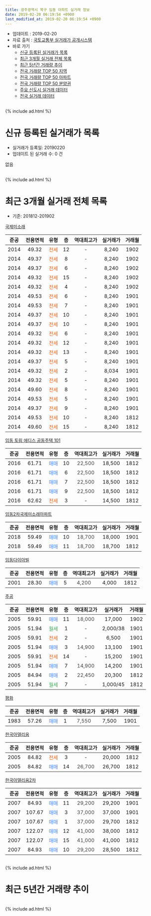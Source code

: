 ```yaml
---
title: 광주광역시 북구 임동 아파트 실거래 정보
date: 2019-02-20 06:19:54 +0900
last_modified_at: 2019-02-20 06:19:54 +0900
---
```


* 업데이트 : 2019-02-20
* 자료 출처 : [국토교통부 실거래가 공개시스템](http://rt.molit.go.kr)
* 바로 가기
    * [신규 등록된 실거래가 목록](#신규-등록된-실거래가-목록)
    * [최근 3개월 실거래 전체 목록](#최근-3개월-실거래-전체-목록)
    * [최근 5년간 거래량 추이](#최근-5년간-거래량-추이)
    * [전국 거래량 TOP 50 지역](https://inasie.github.io/apt-trade-info/최근-3개월-전국에서-가장-거래가-많이-발생한-지역)
    * [전국 거래량 TOP 50 아파트](https://inasie.github.io/apt-trade-info/최근-3개월-전국에서-가장-거래가-많이-발생한-아파트)
    * [전국 거래량 TOP 50 분양권](https://inasie.github.io/apt-trade-info/최근-3개월-전국에서-가장-거래가-많이-발생한-분양권)
    * [주요 신도시 실거래 데이터](https://inasie.github.io/apt-trade-info/주요-신도시)
    * [전국 실거래 데이터](https://inasie.github.io/apt-trade-info/전국)
<br>
{% include ad.html %}
<br>

# 신규 등록된 실거래가 목록
* 실거래가 등록일: 20190220
* 업데이트 된 실거래 수: 0 건

없음

<br>
{% include ad.html %}
<br>

# 최근 3개월 실거래 전체 목록
* 기준: 201812-201902


[국제미소래](https://search.naver.com/search.naver?query=%EA%B4%91%EC%A3%BC%EA%B4%91%EC%97%AD%EC%8B%9C+%EB%B6%81%EA%B5%AC+%EC%9E%84%EB%8F%99+%EA%B5%AD%EC%A0%9C%EB%AF%B8%EC%86%8C%EB%9E%98)

|준공|전용면적|유형|층|역대최고가|실거래가|거래월|
|:---:|:---:|:---:|:---:|:---:|:---:|:---:|
|2014|49.32|<span style="color:#ff5a00">전세</span>|12|<span style="color:#444444">-</span>|8,240|1902|
|2014|49.37|<span style="color:#ff5a00">전세</span>|8|<span style="color:#444444">-</span>|8,240|1902|
|2014|49.37|<span style="color:#ff5a00">전세</span>|6|<span style="color:#444444">-</span>|8,240|1902|
|2014|49.32|<span style="color:#ff5a00">전세</span>|15|<span style="color:#444444">-</span>|8,240|1902|
|2014|49.32|<span style="color:#ff5a00">전세</span>|4|<span style="color:#444444">-</span>|8,240|1902|
|2014|49.53|<span style="color:#ff5a00">전세</span>|6|<span style="color:#444444">-</span>|8,240|1901|
|2014|49.53|<span style="color:#ff5a00">전세</span>|7|<span style="color:#444444">-</span>|8,240|1901|
|2014|49.37|<span style="color:#ff5a00">전세</span>|10|<span style="color:#444444">-</span>|8,240|1901|
|2014|49.37|<span style="color:#ff5a00">전세</span>|10|<span style="color:#444444">-</span>|8,240|1901|
|2014|49.32|<span style="color:#ff5a00">전세</span>|6|<span style="color:#444444">-</span>|8,240|1901|
|2014|49.32|<span style="color:#ff5a00">전세</span>|12|<span style="color:#444444">-</span>|8,240|1901|
|2014|49.32|<span style="color:#ff5a00">전세</span>|13|<span style="color:#444444">-</span>|8,240|1901|
|2014|49.37|<span style="color:#ff5a00">전세</span>|5|<span style="color:#444444">-</span>|8,240|1901|
|2014|49.32|<span style="color:#ff5a00">전세</span>|2|<span style="color:#444444">-</span>|8,034|1901|
|2014|49.32|<span style="color:#ff5a00">전세</span>|5|<span style="color:#444444">-</span>|8,240|1901|
|2014|49.60|<span style="color:#ff5a00">전세</span>|8|<span style="color:#444444">-</span>|8,240|1901|
|2014|49.53|<span style="color:#ff5a00">전세</span>|5|<span style="color:#444444">-</span>|8,240|1901|
|2014|49.37|<span style="color:#ff5a00">전세</span>|9|<span style="color:#444444">-</span>|8,240|1901|
|2014|49.53|<span style="color:#ff5a00">전세</span>|10|<span style="color:#444444">-</span>|8,240|1812|
|2014|49.60|<span style="color:#ff5a00">전세</span>|15|<span style="color:#444444">-</span>|8,240|1812|

[임동 토림 에디스 공동주택 101](https://search.naver.com/search.naver?query=%EA%B4%91%EC%A3%BC%EA%B4%91%EC%97%AD%EC%8B%9C+%EB%B6%81%EA%B5%AC+%EC%9E%84%EB%8F%99+%EC%9E%84%EB%8F%99+%ED%86%A0%EB%A6%BC+%EC%97%90%EB%94%94%EC%8A%A4+%EA%B3%B5%EB%8F%99%EC%A3%BC%ED%83%9D+101)

|준공|전용면적|유형|층|역대최고가|실거래가|거래월|
|:---:|:---:|:---:|:---:|:---:|:---:|:---:|
|2016|61.71|<span style="color:#4285f3">매매</span>|10|<span style="color:#444444">22,500</span>|18,500|1812|
|2016|61.71|<span style="color:#4285f3">매매</span>|6|<span style="color:#444444">22,500</span>|18,500|1812|
|2016|61.71|<span style="color:#4285f3">매매</span>|7|<span style="color:#444444">22,500</span>|18,500|1812|
|2016|61.71|<span style="color:#4285f3">매매</span>|9|<span style="color:#444444">22,500</span>|18,500|1812|
|2016|62.62|<span style="color:#ff5a00">전세</span>|3|<span style="color:#444444">-</span>|14,500|1812|

[임동2차국제미소래아파트](https://search.naver.com/search.naver?query=%EA%B4%91%EC%A3%BC%EA%B4%91%EC%97%AD%EC%8B%9C+%EB%B6%81%EA%B5%AC+%EC%9E%84%EB%8F%99+%EC%9E%84%EB%8F%992%EC%B0%A8%EA%B5%AD%EC%A0%9C%EB%AF%B8%EC%86%8C%EB%9E%98%EC%95%84%ED%8C%8C%ED%8A%B8)

|준공|전용면적|유형|층|역대최고가|실거래가|거래월|
|:---:|:---:|:---:|:---:|:---:|:---:|:---:|
|2018|59.49|<span style="color:#4285f3">매매</span>|10|<span style="color:#444444">18,700</span>|18,000|1901|
|2018|59.49|<span style="color:#4285f3">매매</span>|11|<span style="color:#444444">18,700</span>|18,700|1812|

[임동다이아빌](https://search.naver.com/search.naver?query=%EA%B4%91%EC%A3%BC%EA%B4%91%EC%97%AD%EC%8B%9C+%EB%B6%81%EA%B5%AC+%EC%9E%84%EB%8F%99+%EC%9E%84%EB%8F%99%EB%8B%A4%EC%9D%B4%EC%95%84%EB%B9%8C)

|준공|전용면적|유형|층|역대최고가|실거래가|거래월|
|:---:|:---:|:---:|:---:|:---:|:---:|:---:|
|2001|28.30|<span style="color:#4285f3">매매</span>|5|<span style="color:#444444">4,200</span>|4,000|1812|

[주공](https://search.naver.com/search.naver?query=%EA%B4%91%EC%A3%BC%EA%B4%91%EC%97%AD%EC%8B%9C+%EB%B6%81%EA%B5%AC+%EC%9E%84%EB%8F%99+%EC%A3%BC%EA%B3%B5)

|준공|전용면적|유형|층|역대최고가|실거래가|거래월|
|:---:|:---:|:---:|:---:|:---:|:---:|:---:|
|2005|59.91|<span style="color:#4285f3">매매</span>|11|<span style="color:#444444">18,000</span>|17,000|1902|
|2005|51.94|<span style="color:#34a853">월세</span>|1|<span style="color:#444444">-</span>|2,000/38|1901|
|2005|59.91|<span style="color:#ff5a00">전세</span>|2|<span style="color:#444444">-</span>|6,500|1901|
|2005|51.94|<span style="color:#4285f3">매매</span>|3|<span style="color:#444444">14,900</span>|13,100|1901|
|2005|59.91|<span style="color:#ff5a00">전세</span>|14|<span style="color:#444444">-</span>|15,200|1901|
|2005|51.94|<span style="color:#4285f3">매매</span>|7|<span style="color:#444444">14,900</span>|14,200|1901|
|2005|84.94|<span style="color:#4285f3">매매</span>|2|<span style="color:#444444">22,450</span>|20,300|1812|
|2005|51.94|<span style="color:#34a853">월세</span>|7|<span style="color:#444444">-</span>|1,000/45|1812|

[평화](https://search.naver.com/search.naver?query=%EA%B4%91%EC%A3%BC%EA%B4%91%EC%97%AD%EC%8B%9C+%EB%B6%81%EA%B5%AC+%EC%9E%84%EB%8F%99+%ED%8F%89%ED%99%94)

|준공|전용면적|유형|층|역대최고가|실거래가|거래월|
|:---:|:---:|:---:|:---:|:---:|:---:|:---:|
|1983|57.26|<span style="color:#4285f3">매매</span>|1|<span style="color:#444444">7,550</span>|7,500|1901|

[한국아델리움](https://search.naver.com/search.naver?query=%EA%B4%91%EC%A3%BC%EA%B4%91%EC%97%AD%EC%8B%9C+%EB%B6%81%EA%B5%AC+%EC%9E%84%EB%8F%99+%ED%95%9C%EA%B5%AD%EC%95%84%EB%8D%B8%EB%A6%AC%EC%9B%80)

|준공|전용면적|유형|층|역대최고가|실거래가|거래월|
|:---:|:---:|:---:|:---:|:---:|:---:|:---:|
|2005|84.82|<span style="color:#ff5a00">전세</span>|3|<span style="color:#444444">-</span>|20,000|1812|
|2005|84.82|<span style="color:#4285f3">매매</span>|14|<span style="color:#444444">26,700</span>|26,700|1812|

[한국아델리움2차](https://search.naver.com/search.naver?query=%EA%B4%91%EC%A3%BC%EA%B4%91%EC%97%AD%EC%8B%9C+%EB%B6%81%EA%B5%AC+%EC%9E%84%EB%8F%99+%ED%95%9C%EA%B5%AD%EC%95%84%EB%8D%B8%EB%A6%AC%EC%9B%802%EC%B0%A8)

|준공|전용면적|유형|층|역대최고가|실거래가|거래월|
|:---:|:---:|:---:|:---:|:---:|:---:|:---:|
|2007|84.93|<span style="color:#4285f3">매매</span>|11|<span style="color:#444444">29,200</span>|29,200|1901|
|2007|107.67|<span style="color:#4285f3">매매</span>|3|<span style="color:#444444">37,000</span>|37,000|1901|
|2007|107.67|<span style="color:#4285f3">매매</span>|1|<span style="color:#444444">37,000</span>|29,700|1812|
|2007|122.07|<span style="color:#4285f3">매매</span>|12|<span style="color:#444444">41,000</span>|38,000|1812|
|2007|122.07|<span style="color:#4285f3">매매</span>|15|<span style="color:#444444">41,000</span>|41,000|1812|
|2007|84.93|<span style="color:#4285f3">매매</span>|10|<span style="color:#444444">29,200</span>|28,500|1812|


<br>
{% include ad.html %}
<br>

# 최근 5년간 거래량 추이


<div style="width:100%;">
    <canvas id="deal_progress" height="200"></canvas>
</div>

<script>
new Chart(document.getElementById("deal_progress"), {
    type: 'line',
    data: {
        labels: ['201402','201403','201404','201405','201406','201407','201408','201409','201410','201411','201412','201501','201502','201503','201504','201505','201506','201507','201508','201509','201510','201511','201512','201601','201602','201603','201604','201605','201606','201607','201608','201609','201610','201611','201612','201701','201702','201703','201704','201705','201706','201707','201708','201709','201710','201711','201712','201801','201802','201803','201804','201805','201806','201807','201808','201809','201810','201811','201812','201901','201902'],
        datasets: [{
            label: '매매',
            pointRadius: 1,
            data: [10, 19, 10, 11, 12, 12, 16, 16, 13, 11, 12, 17, 8, 13, 11, 8, 12, 6, 9, 7, 7, 3, 3, 3, 9, 4, 7, 2, 7, 8, 8, 9, 11, 8, 7, 18, 5, 9, 8, 14, 11, 6, 6, 10, 10, 9, 10, 12, 19, 13, 5, 14, 10, 9, 9, 7, 13, 9, 12, 6, 1],
            borderColor: "rgba(255, 201, 14, 1)",
            backgroundColor: "rgba(255, 201, 14, 0.5)",
            fill: false,
            lineTension: 0
        },{
            label: '전월세',
            pointRadius: 1,
            data: [0, 5, 30, 28, 8, 5, 19, 12, 11, 3, 3, 3, 3, 7, 4, 6, 8, 4, 5, 3, 5, 3, 1, 2, 5, 7, 3, 8, 6, 8, 12, 5, 2, 7, 4, 9, 26, 4, 2, 5, 9, 11, 8, 8, 4, 9, 3, 17, 39, 17, 12, 5, 7, 5, 8, 8, 9, 4, 5, 16, 5],
            borderColor: "rgba(0, 141, 185, 1)",
            backgroundColor: "rgba(0, 141, 185, 0.5)",
            fill: false,
            lineTension: 0
        }
        ]
    },
    options: {
        responsive: true,
        title: {
            display: false
        },
        tooltips: {
            mode: 'index',
            intersect: false
        },
        hover: {
            mode: 'nearest',
            intersect: true
        },
        scales: {
            xAxes: [{
                display: true,
                scaleLabel: {
                    display: true,
                    labelString: '년/월'
                }
            }],
            yAxes: [{
                display: true,
                ticks: {
                    suggestedMin: 0,
                },
                scaleLabel: {
                    display: true,
                    labelString: '실거래 수'
                }
            }]
        }
    }
});

</script>


<br>
{% include ad.html %}
<br>


